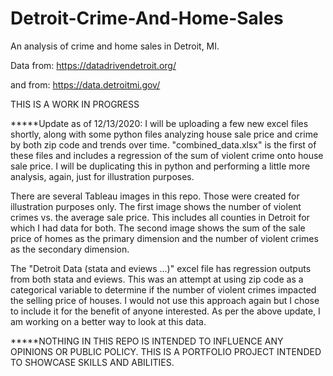 # Detroit-Crime-And-Home-Sales
An analysis of crime and home sales in Detroit, MI.

Data from: https://datadrivendetroit.org/

and from: https://data.detroitmi.gov/

THIS IS A WORK IN PROGRESS

*****Update as of 12/13/2020: I will be uploading a few new excel files shortly, along with some python files analyzing house sale price and crime
by both zip code and trends over time. "combined_data.xlsx" is the first of these files and includes a regression of the sum of violent crime onto
house sale price. I will be duplicating this in python and performing a little more analysis, again, just for illustration purposes.

There are several Tableau images in this repo. Those were created for illustration purposes only. The first image shows the number of violent
crimes vs. the average sale price. This includes all counties in Detroit for which I had data for both. The second image shows the sum of the
sale price of homes as the primary dimension and the number of violent crimes as the secondary dimension. 

The "Detroit Data (stata and eviews ...)" excel file has regression outputs from both stata and eviews. This was an attempt 
at using zip code as a categorical variable to determine if the number of violent crimes impacted the selling price of houses. 
I would not use this approach again but I chose to include it for the benefit of anyone interested. As per the above update, 
I am working on a better way to look at this data.

*****NOTHING IN THIS REPO IS INTENDED TO INFLUENCE ANY OPINIONS OR PUBLIC POLICY. THIS IS A PORTFOLIO PROJECT INTENDED TO SHOWCASE SKILLS AND ABILITIES.
